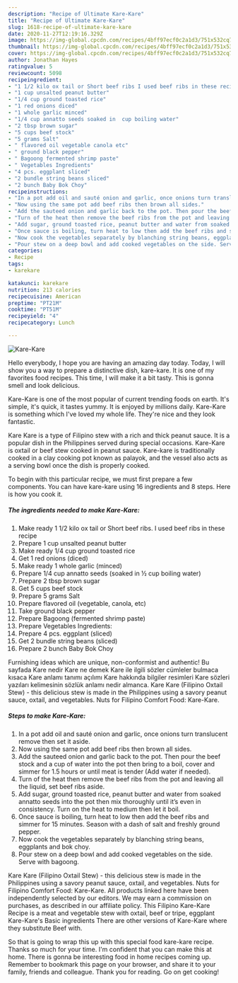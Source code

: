 ```yaml
---
description: "Recipe of Ultimate Kare-Kare"
title: "Recipe of Ultimate Kare-Kare"
slug: 1618-recipe-of-ultimate-kare-kare
date: 2020-11-27T12:19:16.329Z
image: https://img-global.cpcdn.com/recipes/4bff97ecf0c2a1d3/751x532cq70/kare-kare-recipe-main-photo.jpg
thumbnail: https://img-global.cpcdn.com/recipes/4bff97ecf0c2a1d3/751x532cq70/kare-kare-recipe-main-photo.jpg
cover: https://img-global.cpcdn.com/recipes/4bff97ecf0c2a1d3/751x532cq70/kare-kare-recipe-main-photo.jpg
author: Jonathan Hayes
ratingvalue: 5
reviewcount: 5098
recipeingredient:
- "1 1/2 kilo ox tail or Short beef ribs I used beef ribs in these recipe"
- "1 cup unsalted peanut butter"
- "1/4 cup ground toasted rice"
- "1 red onions diced"
- "1 whole garlic minced"
- "1/4 cup annatto seeds soaked in  cup boiling water"
- "2 tbsp brown sugar"
- "5 cups beef stock"
- "5 grams Salt"
- " flavored oil vegetable canola etc"
- " ground black pepper"
- " Bagoong fermented shrimp paste"
- " Vegetables Ingredients"
- "4 pcs. eggplant sliced"
- "2 bundle string beans sliced"
- "2 bunch Baby Bok Choy"
recipeinstructions:
- "In a pot add oil and sauté onion and garlic, once onions turn translucent remove then set it aside."
- "Now using the same pot add beef ribs then brown all sides."
- "Add the sauteed onion and garlic back to the pot. Then pour the beef stock and a cup of water into the pot then bring to a boil, cover and simmer for 1.5 hours or until meat is tender (Add water if needed)."
- "Turn of the heat then remove the beef ribs from the pot and leaving all the liquid, set beef ribs aside."
- "Add sugar, ground toasted rice, peanut butter and water from soaked annatto seeds into the pot then mix thoroughly until it’s even in consistency. Turn on the heat to medium then let it boil."
- "Once sauce is boiling, turn heat to low then add the beef ribs and simmer for 15 minutes. Season with a dash of salt and freshly ground pepper."
- "Now cook the vegetables separately by blanching string beans, eggplants and bok choy."
- "Pour stew on a deep bowl and add cooked vegetables on the side. Serve with bagoong."
categories:
- Recipe
tags:
- karekare

katakunci: karekare 
nutrition: 213 calories
recipecuisine: American
preptime: "PT21M"
cooktime: "PT51M"
recipeyield: "4"
recipecategory: Lunch

---
```



![Kare-Kare](https://img-global.cpcdn.com/recipes/4bff97ecf0c2a1d3/751x532cq70/kare-kare-recipe-main-photo.jpg)

Hello everybody, I hope you are having an amazing day today. Today, I will show you a way to prepare a distinctive dish, kare-kare. It is one of my favorites food recipes. This time, I will make it a bit tasty. This is gonna smell and look delicious.

Kare-Kare is one of the most popular of current trending foods on earth. It's simple, it's quick, it tastes yummy. It is enjoyed by millions daily. Kare-Kare is something which I've loved my whole life. They're nice and they look fantastic.

Kare Kare is a type of Filipino stew with a rich and thick peanut sauce. It is a popular dish in the Philippines served during special occasions. Kare-Kare is oxtail or beef stew cooked in peanut sauce. Kare-kare is traditionally cooked in a clay cooking pot known as palayok, and the vessel also acts as a serving bowl once the dish is properly cooked.


To begin with this particular recipe, we must first prepare a few components. You can have kare-kare using 16 ingredients and 8 steps. Here is how you cook it.

<!--inarticleads1-->

##### The ingredients needed to make Kare-Kare:

1. Make ready 1 1/2 kilo ox tail or Short beef ribs. I used beef ribs in these recipe
1. Prepare 1 cup unsalted peanut butter
1. Make ready 1/4 cup ground toasted rice
1. Get 1 red onions (diced)
1. Make ready 1 whole garlic (minced)
1. Prepare 1/4 cup annatto seeds (soaked in ½ cup boiling water)
1. Prepare 2 tbsp brown sugar
1. Get 5 cups beef stock
1. Prepare 5 grams Salt
1. Prepare  flavored oil (vegetable, canola, etc)
1. Take  ground black pepper
1. Prepare  Bagoong (fermented shrimp paste)
1. Prepare  Vegetables Ingredients:
1. Prepare 4 pcs. eggplant (sliced)
1. Get 2 bundle string beans (sliced)
1. Prepare 2 bunch Baby Bok Choy


Furnishing ideas which are unique, non-conformist and authentic! Bu sayfada Kare nedir Kare ne demek Kare ile ilgili sözler cümleler bulmaca kısaca Kare anlamı tanımı açılımı Kare hakkında bilgiler resimleri Kare sözleri yazıları kelimesinin sözlük anlamı nedir almanca. Kare Kare (Filipino Oxtail Stew) - this delicious stew is made in the Philippines using a savory peanut sauce, oxtail, and vegetables. Nuts for Filipino Comfort Food: Kare-Kare. 

<!--inarticleads2-->

##### Steps to make Kare-Kare:

1. In a pot add oil and sauté onion and garlic, once onions turn translucent remove then set it aside.
1. Now using the same pot add beef ribs then brown all sides.
1. Add the sauteed onion and garlic back to the pot. Then pour the beef stock and a cup of water into the pot then bring to a boil, cover and simmer for 1.5 hours or until meat is tender (Add water if needed).
1. Turn of the heat then remove the beef ribs from the pot and leaving all the liquid, set beef ribs aside.
1. Add sugar, ground toasted rice, peanut butter and water from soaked annatto seeds into the pot then mix thoroughly until it’s even in consistency. Turn on the heat to medium then let it boil.
1. Once sauce is boiling, turn heat to low then add the beef ribs and simmer for 15 minutes. Season with a dash of salt and freshly ground pepper.
1. Now cook the vegetables separately by blanching string beans, eggplants and bok choy.
1. Pour stew on a deep bowl and add cooked vegetables on the side. Serve with bagoong.


Kare Kare (Filipino Oxtail Stew) - this delicious stew is made in the Philippines using a savory peanut sauce, oxtail, and vegetables. Nuts for Filipino Comfort Food: Kare-Kare. All products linked here have been independently selected by our editors. We may earn a commission on purchases, as described in our affiliate policy. This Filipino Kare-Kare Recipe is a meat and vegetable stew with oxtail, beef or tripe, eggplant Kare-Kare&#39;s Basic ingredients There are other versions of Kare-Kare where they substitute Beef with. 

So that is going to wrap this up with this special food kare-kare recipe. Thanks so much for your time. I'm confident that you can make this at home. There is gonna be interesting food in home recipes coming up. Remember to bookmark this page on your browser, and share it to your family, friends and colleague. Thank you for reading. Go on get cooking!
